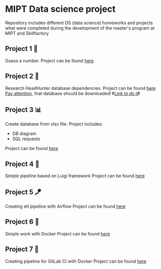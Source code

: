 # MIPT Data science project
Repository includes different DS (data science) homeworks and projects what were completed during the development of the master's program at MIPT and Skillfactory

## Project 1 🎲
Guess a number. Project can be found [here](https://github.com/Kontrosha/sf_data_science/tree/main/guees_a_number/readme.md)

## Project 2 📖
Research HeadHunter database dependencies. Project can be found [here](https://github.com/Kontrosha/sf_data_science/tree/main/head_hunter_research_project/readme.md)  
<u>Pay attention</u>, that database should be downloaded! ⏬[Link to do it](https://drive.google.com/file/d/1Kb78mAWYKcYlellTGhIjPI-bCcKbGuTn/view?usp=drive_link)⏬

## Project 3 📊 
Create database from xlsx file. Project includes:
- DB diagram
- SQL requests

Project can be found [here](https://github.com/Kontrosha/sf_data_science/tree/main/data_bases)

## Project 4 🎷
Simple pipeline based on Luigi framework
Project can be found [here](https://github.com/Kontrosha/sf_data_science/tree/main/data_engineering/HW1)

## Project 5 🪁
Creating etl pipeline with Airflow 
Project can be found [here](https://github.com/Kontrosha/sf_data_science/tree/main/data_engineering/HW2)

## Project 6 🐳
Simple work with Docker
Project can be found [here](https://github.com/Kontrosha/sf_data_science/tree/main/ml_ops/HW1)

## Project 7 🐳
Creating pipeline for GitLab CI with Docker
Project can be found [here](https://github.com/Kontrosha/sf_data_science/tree/main/ml_ops/HW2)

